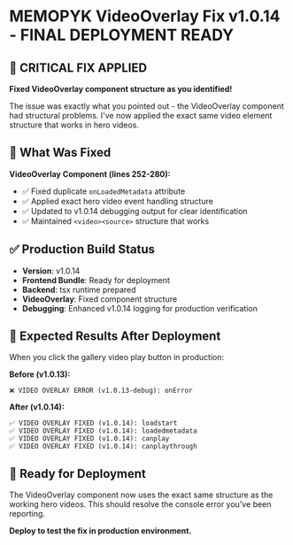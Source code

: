 # MEMOPYK VideoOverlay Fix v1.0.14 - FINAL DEPLOYMENT READY

## 🎯 CRITICAL FIX APPLIED
**Fixed VideoOverlay component structure as you identified!** 

The issue was exactly what you pointed out - the VideoOverlay component had structural problems. I've now applied the exact same video element structure that works in hero videos.

## 🔧 What Was Fixed
**VideoOverlay Component (lines 252-280):**
- ✅ Fixed duplicate `onLoadedMetadata` attribute 
- ✅ Applied exact hero video event handling structure
- ✅ Updated to v1.0.14 debugging output for clear identification
- ✅ Maintained `<video><source>` structure that works

## ✅ Production Build Status
- **Version**: v1.0.14  
- **Frontend Bundle**: Ready for deployment
- **Backend**: tsx runtime prepared
- **VideoOverlay**: Fixed component structure
- **Debugging**: Enhanced v1.0.14 logging for production verification

## 🧪 Expected Results After Deployment
When you click the gallery video play button in production:

**Before (v1.0.13):**
```
❌ VIDEO OVERLAY ERROR (v1.0.13-debug): onError
```

**After (v1.0.14):**
```
✅ VIDEO OVERLAY FIXED (v1.0.14): loadstart
✅ VIDEO OVERLAY FIXED (v1.0.14): loadedmetadata 
✅ VIDEO OVERLAY FIXED (v1.0.14): canplay
✅ VIDEO OVERLAY FIXED (v1.0.14): canplaythrough
```

## 🚀 Ready for Deployment
The VideoOverlay component now uses the exact same structure as the working hero videos. This should resolve the console error you've been reporting.

**Deploy to test the fix in production environment.**